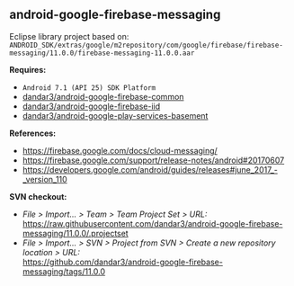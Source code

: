 ## android-google-firebase-messaging

Eclipse library project based on:<br/>
`ANDROID_SDK/extras/google/m2repository/com/google/firebase/firebase-messaging/11.0.0/firebase-messaging-11.0.0.aar`

**Requires:**
- `Android 7.1 (API 25) SDK Platform`
- [dandar3/android-google-firebase-common](https://github.com/dandar3/android-google-firebase-common/tree/11.0.0)
- [dandar3/android-google-firebase-iid](https://github.com/dandar3/android-google-firebase-iid/tree/11.0.0)
- [dandar3/android-google-play-services-basement](https://github.com/dandar3/android-google-play-services-basement/tree/11.0.0)

**References:**
- https://firebase.google.com/docs/cloud-messaging/
- https://firebase.google.com/support/release-notes/android#20170607
- https://developers.google.com/android/guides/releases#june_2017_-_version_110

**SVN checkout:**
- _File > Import... > Team > Team Project Set > URL:_<br/>
  https://raw.githubusercontent.com/dandar3/android-google-firebase-messaging/11.0.0/.projectset
- _File > Import... > SVN > Project from SVN > Create a new repository location > URL:_<br/> 
  https://github.com/dandar3/android-google-firebase-messaging/tags/11.0.0